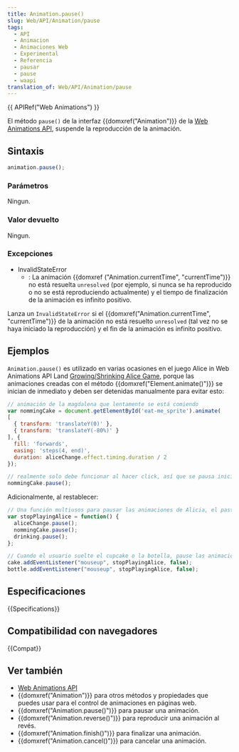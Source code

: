 ```yaml
---
title: Animation.pause()
slug: Web/API/Animation/pause
tags:
  - API
  - Animacion
  - Animaciones Web
  - Experimental
  - Referencia
  - pausar
  - pause
  - waapi
translation_of: Web/API/Animation/pause
---
```


{{ APIRef("Web Animations") }}

El método `pause()` de la interfaz {{domxref("Animation")}} de la [Web Animations API](/es/docs/Web/API/Web_Animations_API), suspende la reproducción de la animación.

## Sintaxis

```js
animation.pause();
```

### Parámetros

Ningun.

### Valor devuelto

Ningun.

### Excepciones

- InvalidStateError
  - : La animación {{domxref ("Animation.currentTime", "currentTime")}} no está resuelta `unresolved` (por ejemplo, si nunca se ha reproducido o no se está reproduciendo actualmente) y el tiempo de finalización de la animación es infinito positivo.

Lanza un `InvalidStateError` si el {{domxref("Animation.currentTime", "currentTime")}} de la animación no está resuelto `unresolved` (tal vez no se haya iniciado la reproducción) y el fin de la animación es infinito positivo.

## Ejemplos

`Animation.pause()` es utilizado en varias ocasiones en el juego Alice in Web Animations API Land [Growing/Shrinking Alice Game](https://codepen.io/rachelnabors/pen/PNYGZQ?editors=0010), porque las animaciones creadas con el método {{domxref("Element.animate()")}} se inician de inmediato y deben ser detenidas manualmente para evitar esto:

```js
// animación de la magdalena que lentamente se está comiendo
var nommingCake = document.getElementById('eat-me_sprite').animate(
[
  { transform: 'translateY(0)' },
  { transform: 'translateY(-80%)' }
], {
  fill: 'forwards',
  easing: 'steps(4, end)',
  duration: aliceChange.effect.timing.duration / 2
});

// realmente solo debe funcionar al hacer click, así que se pausa inicialmente:
nommingCake.pause();
```

Adicionalmente, al restablecer:

```js
// Una función multiusos para pausar las animaciones de Alicia, el pastelito y la botella que dice "drink me."
var stopPlayingAlice = function() {
  aliceChange.pause();
  nommingCake.pause();
  drinking.pause();
};

// Cuando el usuario suelte el cupcake o la botella, pause las animaciones.
cake.addEventListener("mouseup", stopPlayingAlice, false);
bottle.addEventListener("mouseup", stopPlayingAlice, false);
```

## Especificaciones

{{Specifications}}

## Compatibilidad con navegadores

{{Compat}}

## Ver también

- [Web Animations API](/es/docs/Web/API/Web_Animations_API)
- {{domxref("Animation")}} para otros métodos y propiedades que puedes usar para el control de animaciones en páginas web.
- {{domxref("Animation.pause()")}} para pausar una animación.
- {{domxref("Animation.reverse()")}} para reproducir una animación al revés.
- {{domxref("Animation.finish()")}} para finalizar una animación.
- {{domxref("Animation.cancel()")}} para cancelar una animación.
